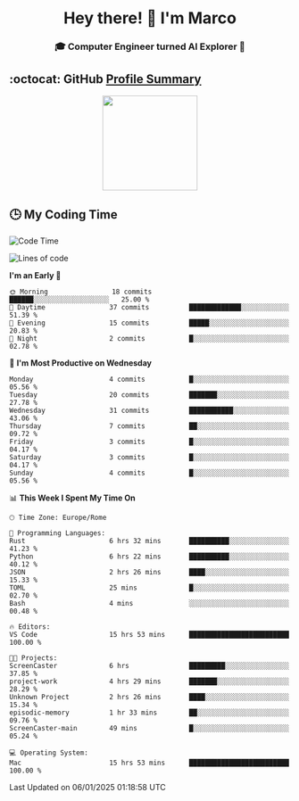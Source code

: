 <h1 align="center">Hey there! 👋 I'm Marco</h1> <h3 align="center">🎓 Computer Engineer turned AI Explorer 🌌</h3>

## :octocat: GitHub <a href="https://github.com/vn7n24fzkq/github-profile-summary-cards">Profile Summary</a>

<p align="center">
   <img style="height:170px;display:inline-block" src="http://github-profile-summary-cards.vercel.app/api/cards/profile-details?username=MarcoDelCore&theme=github_dark" />
</p>

## :clock3: My Coding Time 

<!--START_SECTION:waka-->
![Code Time](http://img.shields.io/badge/Code%20Time-41%20hrs%203%20mins-blue)

![Lines of code](https://img.shields.io/badge/From%20Hello%20World%20I%27ve%20Written-64.8%20thousand%20lines%20of%20code-blue)

**I'm an Early 🐤** 

```text
🌞 Morning                18 commits          ██████░░░░░░░░░░░░░░░░░░░   25.00 % 
🌆 Daytime                37 commits          █████████████░░░░░░░░░░░░   51.39 % 
🌃 Evening                15 commits          █████░░░░░░░░░░░░░░░░░░░░   20.83 % 
🌙 Night                  2 commits           █░░░░░░░░░░░░░░░░░░░░░░░░   02.78 % 
```
📅 **I'm Most Productive on Wednesday** 

```text
Monday                   4 commits           █░░░░░░░░░░░░░░░░░░░░░░░░   05.56 % 
Tuesday                  20 commits          ███████░░░░░░░░░░░░░░░░░░   27.78 % 
Wednesday                31 commits          ███████████░░░░░░░░░░░░░░   43.06 % 
Thursday                 7 commits           ██░░░░░░░░░░░░░░░░░░░░░░░   09.72 % 
Friday                   3 commits           █░░░░░░░░░░░░░░░░░░░░░░░░   04.17 % 
Saturday                 3 commits           █░░░░░░░░░░░░░░░░░░░░░░░░   04.17 % 
Sunday                   4 commits           █░░░░░░░░░░░░░░░░░░░░░░░░   05.56 % 
```


📊 **This Week I Spent My Time On** 

```text
🕑︎ Time Zone: Europe/Rome

💬 Programming Languages: 
Rust                     6 hrs 32 mins       ██████████░░░░░░░░░░░░░░░   41.23 % 
Python                   6 hrs 22 mins       ██████████░░░░░░░░░░░░░░░   40.12 % 
JSON                     2 hrs 26 mins       ████░░░░░░░░░░░░░░░░░░░░░   15.33 % 
TOML                     25 mins             █░░░░░░░░░░░░░░░░░░░░░░░░   02.70 % 
Bash                     4 mins              ░░░░░░░░░░░░░░░░░░░░░░░░░   00.48 % 

🔥 Editors: 
VS Code                  15 hrs 53 mins      █████████████████████████   100.00 % 

🐱‍💻 Projects: 
ScreenCaster             6 hrs               █████████░░░░░░░░░░░░░░░░   37.85 % 
project-work             4 hrs 29 mins       ███████░░░░░░░░░░░░░░░░░░   28.29 % 
Unknown Project          2 hrs 26 mins       ████░░░░░░░░░░░░░░░░░░░░░   15.34 % 
episodic-memory          1 hr 33 mins        ██░░░░░░░░░░░░░░░░░░░░░░░   09.76 % 
ScreenCaster-main        49 mins             █░░░░░░░░░░░░░░░░░░░░░░░░   05.24 % 

💻 Operating System: 
Mac                      15 hrs 53 mins      █████████████████████████   100.00 % 
```


 Last Updated on 06/01/2025 01:18:58 UTC
<!--END_SECTION:waka-->
